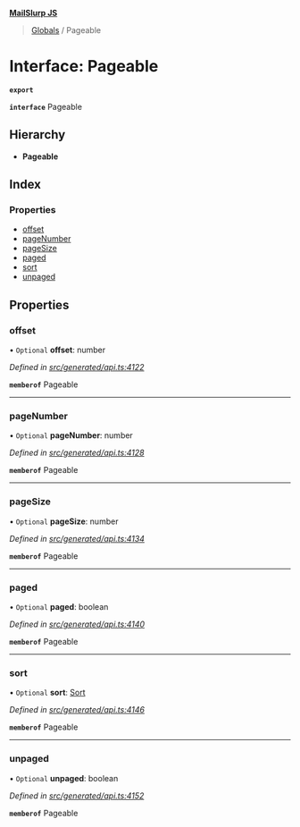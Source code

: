 **[MailSlurp JS](../README.md)**

> [Globals](../README.md) / Pageable

# Interface: Pageable

**`export`** 

**`interface`** Pageable

## Hierarchy

* **Pageable**

## Index

### Properties

* [offset](pageable.md#offset)
* [pageNumber](pageable.md#pagenumber)
* [pageSize](pageable.md#pagesize)
* [paged](pageable.md#paged)
* [sort](pageable.md#sort)
* [unpaged](pageable.md#unpaged)

## Properties

### offset

• `Optional` **offset**: number

*Defined in [src/generated/api.ts:4122](https://github.com/mailslurp/mailslurp-client/blob/05090ce/src/generated/api.ts#L4122)*

**`memberof`** Pageable

___

### pageNumber

• `Optional` **pageNumber**: number

*Defined in [src/generated/api.ts:4128](https://github.com/mailslurp/mailslurp-client/blob/05090ce/src/generated/api.ts#L4128)*

**`memberof`** Pageable

___

### pageSize

• `Optional` **pageSize**: number

*Defined in [src/generated/api.ts:4134](https://github.com/mailslurp/mailslurp-client/blob/05090ce/src/generated/api.ts#L4134)*

**`memberof`** Pageable

___

### paged

• `Optional` **paged**: boolean

*Defined in [src/generated/api.ts:4140](https://github.com/mailslurp/mailslurp-client/blob/05090ce/src/generated/api.ts#L4140)*

**`memberof`** Pageable

___

### sort

• `Optional` **sort**: [Sort](sort.md)

*Defined in [src/generated/api.ts:4146](https://github.com/mailslurp/mailslurp-client/blob/05090ce/src/generated/api.ts#L4146)*

**`memberof`** Pageable

___

### unpaged

• `Optional` **unpaged**: boolean

*Defined in [src/generated/api.ts:4152](https://github.com/mailslurp/mailslurp-client/blob/05090ce/src/generated/api.ts#L4152)*

**`memberof`** Pageable
